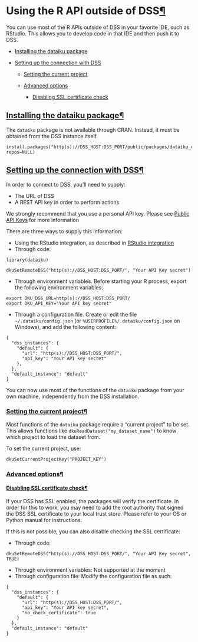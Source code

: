 Using the R API outside of DSS[¶](#using-the-r-api-outside-of-dss "Permalink to this heading")
==============================================================================================


You can use most of the R APIs outside of DSS in your favorite IDE, such as RStudio. This allows you to develop code in that IDE and then push it to DSS.



* [Installing the dataiku package](#installing-the-dataiku-package)
* [Setting up the connection with DSS](#setting-up-the-connection-with-dss)


	+ [Setting the current project](#setting-the-current-project)
	+ [Advanced options](#advanced-options)
	
	
		- [Disabling SSL certificate check](#disabling-ssl-certificate-check)




[Installing the dataiku package](#id1)[¶](#installing-the-dataiku-package "Permalink to this heading")
------------------------------------------------------------------------------------------------------


The `dataiku` package is not available through CRAN. Instead, it must be obtained from the DSS instance itself.



```
install.packages("http(s)://DSS_HOST:DSS_PORT/public/packages/dataiku_current.tar.gz", repos=NULL)

```




[Setting up the connection with DSS](#id2)[¶](#setting-up-the-connection-with-dss "Permalink to this heading")
--------------------------------------------------------------------------------------------------------------


In order to connect to DSS, you’ll need to supply:


* The URL of DSS
* A REST API key in order to perform actions


We strongly recommend that you use a personal API key. Please see [Public API Keys](../publicapi/keys.html) for more information


There are three ways to supply this information:


* Using the RStudio integration, as described in [RStudio integration](../R/rstudio.html)
* Through code:



```
library(dataiku)

dkuSetRemoteDSS("http(s)://DSS_HOST:DSS_PORT/", "Your API Key secret")

```


* Through environment variables. Before starting your R process, export the following environment variables:



```
export DKU_DSS_URL=http(s)://DSS_HOST:DSS_PORT/
export DKU_API_KEY="Your API key secret"

```


* Through a configuration file. Create or edit the file `~/.dataiku/config.json` (or `%USERPROFILE%/.dataiku/config.json` on Windows), and add the following content:



```
{
  "dss_instances": {
    "default": {
      "url": "http(s)://DSS_HOST:DSS_PORT/",
      "api_key": "Your API key secret"
    },
  },
  "default_instance": "default"
}

```


You can now use most of the functions of the `dataiku` package from your own machine, independently from the DSS installation.



### [Setting the current project](#id3)[¶](#setting-the-current-project "Permalink to this heading")


Most functions of the `dataiku` package require a “current project” to be set. This allows functions like `dkuReadDataset("my_dataset_name")` to know which project to load the dataset from.


To set the current project, use:



```
dkuSetCurrentProjectKey("PROJECT_KEY")

```




### [Advanced options](#id4)[¶](#advanced-options "Permalink to this heading")



#### [Disabling SSL certificate check](#id5)[¶](#disabling-ssl-certificate-check "Permalink to this heading")


If your DSS has SSL enabled, the packages will verify the certificate. In order for this to work, you may need to add the root authority that signed the DSS SSL certificate to your local trust store. Please refer to your OS or Python manual for instructions.


If this is not possible, you can also disable checking the SSL certificate:


* Through code:



```
dkuSetRemoteDSS("http(s)://DSS_HOST:DSS_PORT/", "Your API Key secret", TRUE)

```


* Through environment variables: Not supported at the moment
* Through configuration file: Modify the configuration file as such:



```
{
  "dss_instances": {
    "default": {
      "url": "http(s)://DSS_HOST:DSS_PORT/",
      "api_key": "Your API key secret",
      "no_check_certificate": true
    }
  },
  "default_instance": "default"
}

```